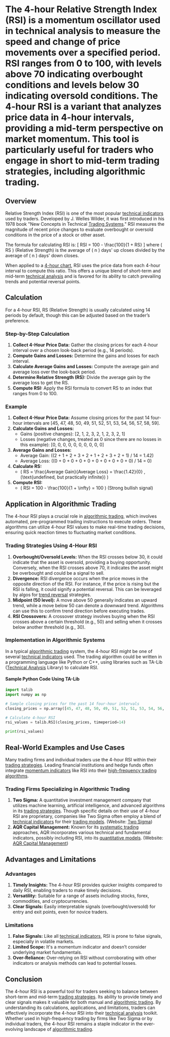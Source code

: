 # The 4-hour Relative Strength Index (RSI) is a momentum oscillator used in technical analysis to measure the speed and change of price movements over a specified period. RSI ranges from 0 to 100, with levels above 70 indicating overbought conditions and levels below 30 indicating oversold conditions. The 4-hour RSI is a variant that analyzes price data in 4-hour intervals, providing a mid-term perspective on market momentum. This tool is particularly useful for traders who engage in short to mid-term trading strategies, including algorithmic trading.

## Overview
Relative Strength Index (RSI) is one of the most popular [technical indicators](../t/technical_indicators.md) used by traders. Developed by J. Welles Wilder, it was first introduced in his 1978 book "New Concepts in Technical [Trading Systems](../t/trading_systems.md)." RSI measures the magnitude of recent price changes to evaluate overbought or oversold conditions in the price of a stock or other asset.

The formula for calculating RSI is:
\[ 
RSI = 100 - \frac{100}{1 + RS}
\]
where \( RS \) (Relative Strength) is the average of \( n \) days' up closes divided by the average of \( n \) days' down closes.

When applied to a [4-hour chart](../1/4-hour_chart.md), RSI uses the price data from each 4-hour interval to compute this ratio. This offers a unique blend of short-term and mid-term [technical analysis](../t/technical_analysis.md) and is favored for its ability to catch prevailing trends and potential reversal points.

## Calculation
For a 4-hour RSI, RS (Relative Strength) is usually calculated using 14 periods by default, though this can be adjusted based on the trader’s preference.

### Step-by-Step Calculation
1. **Collect 4-Hour Price Data:** Gather the closing prices for each 4-hour interval over a chosen look-back period (e.g., 14 periods).
2. **Compute Gains and Losses:** Determine the gains and losses for each interval.
3. **Calculate Average Gains and Losses:** Compute the average gain and average loss over the look-back period.
4. **Determine Relative Strength (RS):** Divide the average gain by the average loss to get the RS.
5. **Compute RSI:** Apply the RSI formula to convert RS to an index that ranges from 0 to 100.

### Example
1. **Collect 4-Hour Price Data:** Assume closing prices for the past 14 four-hour intervals are [45, 47, 48, 50, 49, 51, 52, 51, 53, 54, 56, 57, 58, 59].
2. **Calculate Gains and Losses:**
   - Gains (positive changes): [2, 1, 2, 3, 2, 1, 2, 3, 2, 1]
   - Losses (negative changes, treated as 0 since there are no losses in this example): [0, 0, 0, 0, 0, 0, 0, 0, 0, 0]
3. **Average Gains and Losses:**
   - Average Gain: \((2 + 1 + 2 + 3 + 2 + 1 + 2 + 3 + 2 + 1) / 14 = 1.42\)
   - Average Loss: \((0 + 0 + 0 + 0 + 0 + 0 + 0 + 0 + 0 + 0) / 14 = 0\)
4. **Calculate RS:**
   - \( RS = \frac{Average Gain}{Average Loss} = \frac{1.42}{0} \,(\text{undefined, but practically infinite}) \)
5. **Compute RSI:**
   - \( RSI = 100 - \frac{100}{1 + \infty} = 100 \) (Strong bullish signal)

## Application in Algorithmic Trading
The 4-hour RSI plays a crucial role in [algorithmic trading](../a/algorithmic_trading.md), which involves automated, pre-programmed trading instructions to execute orders. These algorithms can utilize 4-hour RSI values to make real-time trading decisions, ensuring quick reaction times to fluctuating market conditions.

### Trading Strategies Using 4-Hour RSI
1. **Overbought/Oversold Levels:** When the RSI crosses below 30, it could indicate that the asset is oversold, providing a buying opportunity. Conversely, when the RSI crosses above 70, it indicates the asset might be overbought and could be a signal to sell.
2. **Divergence:** RSI divergence occurs when the price moves in the opposite direction of the RSI. For instance, if the price is rising but the RSI is falling, it could signify a potential reversal. This can be leveraged by algos for [trend reversal](../t/trend_reversal.md) strategies.
3. **Midpoint (50 level):** A move above 50 generally indicates an upward trend, while a move below 50 can denote a downward trend. Algorithms can use this to confirm trend direction before executing trades.
4. **RSI Crossovers:** A crossover strategy involves buying when the RSI crosses above a certain threshold (e.g., 50) and selling when it crosses below another threshold (e.g., 30).

### Implementation in Algorithmic Systems
In a typical [algorithmic trading](../a/algorithmic_trading.md) system, the 4-hour RSI might be one of several [technical indicators](../t/technical_indicators.md) used. The trading algorithm could be written in a programming language like Python or C++, using libraries such as TA-Lib ([Technical Analysis](../t/technical_analysis.md) Library) to calculate RSI.

#### Sample Python Code Using TA-Lib
```python
import talib
import numpy as np

# Sample closing prices for the past 14 four-hour intervals
closing_prices = np.array([45, 47, 48, 50, 49, 51, 52, 51, 53, 54, 56, 57, 58, 59])

# Calculate 4-hour RSI
rsi_values = talib.RSI(closing_prices, timeperiod=14)

print(rsi_values)
```

## Real-World Examples and Use Cases
Many trading firms and individual traders use the 4-hour RSI within their [trading strategies](../t/trading_strategies.md). Leading financial institutions and hedge funds often integrate [momentum indicators](../m/momentum_indicators.md) like RSI into their [high-frequency trading algorithms](../h/high-frequency_trading_algorithms.md).

### Trading Firms Specializing in Algorithmic Trading
1. **Two Sigma:** A quantitative investment management company that utilizes machine learning, artificial intelligence, and advanced algorithms in its [trading strategies](../t/trading_strategies.md). Though specific details on their use of 4-hour RSI are proprietary, companies like Two Sigma often employ a blend of [technical indicators](../t/technical_indicators.md) for their [trading models](../t/trading_models.md). (Website: [Two Sigma](https://www.twosigma.com/))
2. **AQR Capital Management:** Known for its [systematic trading](../s/systematic_trading.md) approaches, AQR incorporates various technical and fundamental indicators, possibly including RSI, into its [quantitative models](../q/quantitative_models.md). (Website: [AQR Capital Management](https://www.aqr.com/))

## Advantages and Limitations
### Advantages
1. **Timely Insights:** The 4-hour RSI provides quicker insights compared to daily RSI, enabling traders to make timely decisions.
2. **Versatility:** Suitable for a range of assets including stocks, forex, commodities, and cryptocurrencies.
3. **Clear Signals:** Easily interpretable signals (overbought/oversold) for entry and exit points, even for novice traders.

### Limitations
1. **False Signals:** Like all [technical indicators](../t/technical_indicators.md), RSI is prone to false signals, especially in volatile markets.
2. **Limited Scope:** It's a momentum indicator and doesn’t consider underlying market fundamentals.
3. **Over-Reliance:** Over-relying on RSI without corroborating with other indicators or analysis methods can lead to potential losses.

## Conclusion
The 4-hour RSI is a powerful tool for traders seeking to balance between short-term and mid-term [trading strategies](../t/trading_strategies.md). Its ability to provide timely and clear signals makes it valuable for both manual and [algorithmic trading](../a/algorithmic_trading.md). By understanding its calculations, applications, and limitations, traders can effectively incorporate the 4-hour RSI into their [technical analysis](../t/technical_analysis.md) toolkit. Whether used in high-frequency trading by firms like Two Sigma or by individual traders, the 4-hour RSI remains a staple indicator in the ever-evolving landscape of [algorithmic trading](../a/algorithmic_trading.md).